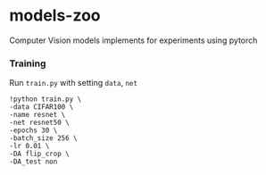 # models-zoo
Computer Vision models implements for experiments using pytorch

### Training
Run ```train.py``` with setting ```data```, ```net```
```
!python train.py \
-data CIFAR100 \
-name resnet \
-net resnet50 \
-epochs 30 \
-batch_size 256 \
-lr 0.01 \
-DA flip_crop \
-DA_test non
```
